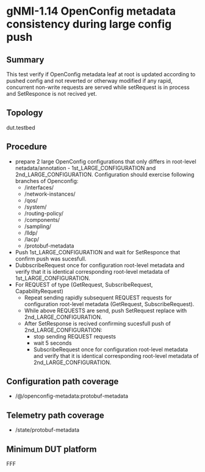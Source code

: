 # gNMI-1.14 OpenConfig metadata consistency during large config push

## Summary
This test verify if OpenConfig metadata leaf at root is updated according to pushed config and not reverted or otherway modified if any rapid, concurrent non-write requests are served while setRequest is in process and SetResponce is not recived yet.

## Topology
dut.testbed

## Procedure

* prepare 2 large OpenConfig configurations that only differs in root-level netadata/annotation - 1st_LARGE_CONFIGURATION and 2nd_LARGE_CONFIGURATION. Configuration should exercise following branches of Openconfig:
  *  /interfaces/
  *  /network-instances/
  *  /qos/
  *  /system/
  *  /routing-policy/
  *  /components/
  *  /sampling/
  *  /lldp/
  *  /lacp/
  *  /protobuf-metadata
* Push 1st_LARGE_CONFIGURATION and wait for SetResponce that confirm push was sucesfull.
* DubbscribeRequest once for configuration root-level metadata and verify that it is identical corresponding root-level metadata of 1st_LARGE_CONFIGURATION.
* For REQUEST of type (GetRequest, SubscribeRequest, CapabilityRequest)
  * Repeat sending rapidly subsequent REQUEST requests for configuration root-level metadata (GetRequest, SubscribeRequest).
  * While above REQUESTS are send, push SetRequest replace with 2nd_LARGE_CONFIGURATION.
  * After SetResponse is recived confirming sucesfull push of 2nd_LARGE_CONFIGURATION:
    * stop sending REQUEST requests
    * wait 5 seconds
    * SubscribeRequest once for configuration root-level metadata and verify that it is identical corresponding root-level metadata of 2nd_LARGE_CONFIGURATION.

## Configuration path coverage
* /@/openconfig-metadata:protobuf-metadata

## Telemetry path coverage
* /state/protobuf-metadata

## Minimum DUT platform
FFF

